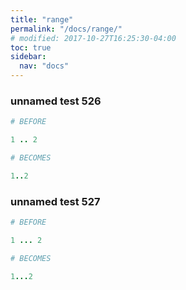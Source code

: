 ```yaml
---
title: "range"
permalink: "/docs/range/"
# modified: 2017-10-27T16:25:30-04:00
toc: true
sidebar:
  nav: "docs"
---
```

### unnamed test 526
```ruby
# BEFORE

1 .. 2

```
```ruby
# BECOMES

1..2

```
### unnamed test 527
```ruby
# BEFORE

1 ... 2

```
```ruby
# BECOMES

1...2
```
